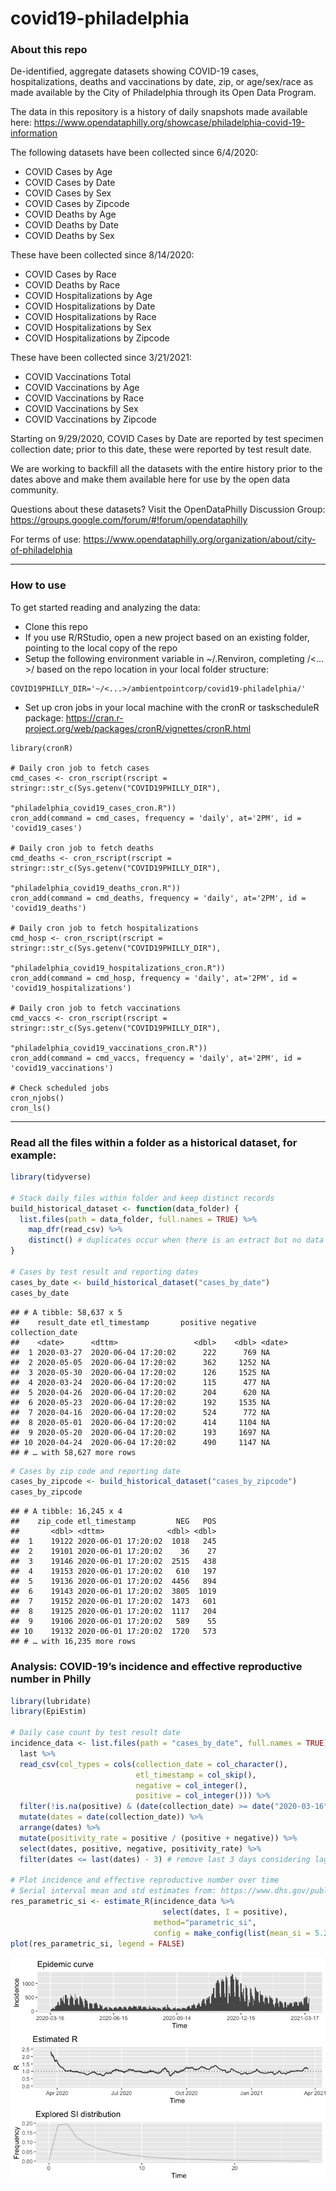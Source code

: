 covid19-philadelphia
================

### About this repo

De-identified, aggregate datasets showing COVID-19 cases,
hospitalizations, deaths and vaccinations by date, zip, or age/sex/race
as made available by the City of Philadelphia through its Open Data
Program.

The data in this repository is a history of daily snapshots made
available here:
<https://www.opendataphilly.org/showcase/philadelphia-covid-19-information>

The following datasets have been collected since 6/4/2020:

  - COVID Cases by Age
  - COVID Cases by Date
  - COVID Cases by Sex
  - COVID Cases by Zipcode
  - COVID Deaths by Age
  - COVID Deaths by Date
  - COVID Deaths by Sex

These have been collected since 8/14/2020:

  - COVID Cases by Race
  - COVID Deaths by Race
  - COVID Hospitalizations by Age
  - COVID Hospitalizations by Date
  - COVID Hospitalizations by Race
  - COVID Hospitalizations by Sex
  - COVID Hospitalizations by Zipcode

These have been collected since 3/21/2021:

  - COVID Vaccinations Total
  - COVID Vaccinations by Age
  - COVID Vaccinations by Race
  - COVID Vaccinations by Sex
  - COVID Vaccinations by Zipcode

Starting on 9/29/2020, COVID Cases by Date are reported by test specimen
collection date; prior to this date, these were reported by test result
date.

We are working to backfill all the datasets with the entire history
prior to the dates above and make them available here for use by the
open data community.

Questions about these datasets? Visit the OpenDataPhilly Discussion
Group: <https://groups.google.com/forum/#!forum/opendataphilly>

For terms of use:
<https://www.opendataphilly.org/organization/about/city-of-philadelphia>

-----

### How to use

To get started reading and analyzing the data:

  - Clone this repo
  - If you use R/RStudio, open a new project based on an existing
    folder, pointing to the local copy of the repo
  - Setup the following environment variable in \~/.Renviron, completing
    /\<…\>/ based on the repo location in your local folder structure:

<!-- end list -->

    COVID19PHILLY_DIR='~/<...>/ambientpointcorp/covid19-philadelphia/'

  - Set up cron jobs in your local machine with the cronR or
    taskscheduleR package:
    <https://cran.r-project.org/web/packages/cronR/vignettes/cronR.html>

<!-- end list -->

    library(cronR)
    
    # Daily cron job to fetch cases
    cmd_cases <- cron_rscript(rscript = stringr::str_c(Sys.getenv("COVID19PHILLY_DIR"),
                                                 "philadelphia_covid19_cases_cron.R"))
    cron_add(command = cmd_cases, frequency = 'daily', at='2PM', id = 'covid19_cases')
    
    # Daily cron job to fetch deaths
    cmd_deaths <- cron_rscript(rscript = stringr::str_c(Sys.getenv("COVID19PHILLY_DIR"),
                                                       "philadelphia_covid19_deaths_cron.R"))
    cron_add(command = cmd_deaths, frequency = 'daily', at='2PM', id = 'covid19_deaths')
    
    # Daily cron job to fetch hospitalizations
    cmd_hosp <- cron_rscript(rscript = stringr::str_c(Sys.getenv("COVID19PHILLY_DIR"),
                                                       "philadelphia_covid19_hospitalizations_cron.R"))
    cron_add(command = cmd_hosp, frequency = 'daily', at='2PM', id = 'covid19_hospitalizations')
    
    # Daily cron job to fetch vaccinations
    cmd_vaccs <- cron_rscript(rscript = stringr::str_c(Sys.getenv("COVID19PHILLY_DIR"),
                                                       "philadelphia_covid19_vaccinations_cron.R"))
    cron_add(command = cmd_vaccs, frequency = 'daily', at='2PM', id = 'covid19_vaccinations')
    
    # Check scheduled jobs
    cron_njobs()
    cron_ls()

-----

### Read all the files within a folder as a historical dataset, for example:

``` r
library(tidyverse)

# Stack daily files within folder and keep distinct records
build_historical_dataset <- function(data_folder) {
  list.files(path = data_folder, full.names = TRUE) %>%
    map_dfr(read_csv) %>%
    distinct() # duplicates occur when there is an extract but no data update
}

# Cases by test result and reporting dates
cases_by_date <- build_historical_dataset("cases_by_date")
cases_by_date
```

    ## # A tibble: 58,637 x 5
    ##    result_date etl_timestamp       positive negative collection_date
    ##    <date>      <dttm>                 <dbl>    <dbl> <date>         
    ##  1 2020-03-27  2020-06-04 17:20:02      222      769 NA             
    ##  2 2020-05-05  2020-06-04 17:20:02      362     1252 NA             
    ##  3 2020-05-30  2020-06-04 17:20:02      126     1525 NA             
    ##  4 2020-03-24  2020-06-04 17:20:02      115      477 NA             
    ##  5 2020-04-26  2020-06-04 17:20:02      204      620 NA             
    ##  6 2020-05-23  2020-06-04 17:20:02      192     1535 NA             
    ##  7 2020-04-16  2020-06-04 17:20:02      524      772 NA             
    ##  8 2020-05-01  2020-06-04 17:20:02      414     1104 NA             
    ##  9 2020-05-20  2020-06-04 17:20:02      193     1697 NA             
    ## 10 2020-04-24  2020-06-04 17:20:02      490     1147 NA             
    ## # … with 58,627 more rows

``` r
# Cases by zip code and reporting date
cases_by_zipcode <- build_historical_dataset("cases_by_zipcode")
cases_by_zipcode
```

    ## # A tibble: 16,245 x 4
    ##    zip_code etl_timestamp         NEG   POS
    ##       <dbl> <dttm>              <dbl> <dbl>
    ##  1    19122 2020-06-01 17:20:02  1018   245
    ##  2    19101 2020-06-01 17:20:02    36    27
    ##  3    19146 2020-06-01 17:20:02  2515   438
    ##  4    19153 2020-06-01 17:20:02   610   197
    ##  5    19136 2020-06-01 17:20:02  4456   894
    ##  6    19143 2020-06-01 17:20:02  3805  1019
    ##  7    19152 2020-06-01 17:20:02  1473   601
    ##  8    19125 2020-06-01 17:20:02  1117   204
    ##  9    19106 2020-06-01 17:20:02   589    55
    ## 10    19132 2020-06-01 17:20:02  1720   573
    ## # … with 16,235 more rows

### Analysis: COVID-19’s incidence and effective reproductive number in Philly

``` r
library(lubridate)
library(EpiEstim)

# Daily case count by test result date
incidence_data <- list.files(path = "cases_by_date", full.names = TRUE) %>% 
  last %>% 
  read_csv(col_types = cols(collection_date = col_character(),
                            etl_timestamp = col_skip(),
                            negative = col_integer(),
                            positive = col_integer())) %>% 
  filter(!is.na(positive) & (date(collection_date) >= date("2020-03-16"))) %>%
  mutate(dates = date(collection_date)) %>%
  arrange(dates) %>%
  mutate(positivity_rate = positive / (positive + negative)) %>%
  select(dates, positive, negative, positivity_rate) %>%
  filter(dates <= last(dates) - 3) # remove last 3 days considering lag in test results

# Plot incidence and effective reproductive number over time
# Serial interval mean and std estimates from: https://www.dhs.gov/publication/st-master-question-list-covid-19
res_parametric_si <- estimate_R(incidence_data %>% 
                                  select(dates, I = positive),
                                method="parametric_si",
                                config = make_config(list(mean_si = 5.29, std_si = 5.32)))
plot(res_parametric_si, legend = FALSE)
```

![](README_files/figure-gfm/unnamed-chunk-2-1.png)<!-- -->
